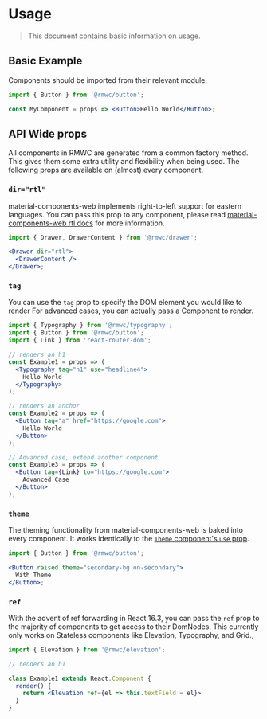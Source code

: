 # Usage

> This document contains basic information on usage.

## Basic Example

Components should be imported from their relevant module.

```jsx
import { Button } from '@rmwc/button';

const MyComponent = props => <Button>Hello World</Button>;
```

## API Wide props

All components in RMWC are generated from a common factory method. This gives them some extra utility and flexibility when being used. The following props are available on (almost) every component.

### `dir="rtl"`

material-components-web implements right-to-left support for eastern languages. You can pass this prop to any component, please read [material-components-web rtl docs](https://material.io/components/web/catalog/rtl/) for more information.

```jsx
import { Drawer, DrawerContent } from '@rmwc/drawer';

<Drawer dir="rtl">
  <DrawerContent />
</Drawer>;
```

### `tag`

You can use the `tag` prop to specify the DOM element you would like to render For advanced cases, you can actually pass a Component to render.

```jsx
import { Typography } from '@rmwc/typography';
import { Button } from '@rmwc/button';
import { Link } from 'react-router-dom';

// renders an h1
const Example1 = props => (
  <Typography tag="h1" use="headline4">
    Hello World
  </Typography>
);

// renders an anchor
const Example2 = props => (
  <Button tag="a" href="https://google.com">
    Hello World
  </Button>
);

// Advanced case, extend another component
const Example3 = props => (
  <Button tag={Link} to="https://google.com">
    Advanced Case
  </Button>
);
```

### `theme`

The theming functionality from material-components-web is baked into every component. It works identically to the [`Theme` component's `use` prop](theme).

```jsx
import { Button } from '@rmwc/button';

<Button raised theme="secondary-bg on-secondary">
  With Theme
</Button>;
```

### `ref`

With the advent of ref forwarding in React 16.3, you can pass the `ref` prop to the majority of components to get access to their DomNodes. This currently only works on Stateless components like Elevation, Typography, and Grid.,

```jsx
import { Elevation } from '@rmwc/elevation';

// renders an h1

class Example1 extends React.Component {
  render() {
    return <Elevation ref={el => this.textField = el}>
  }
}
```
